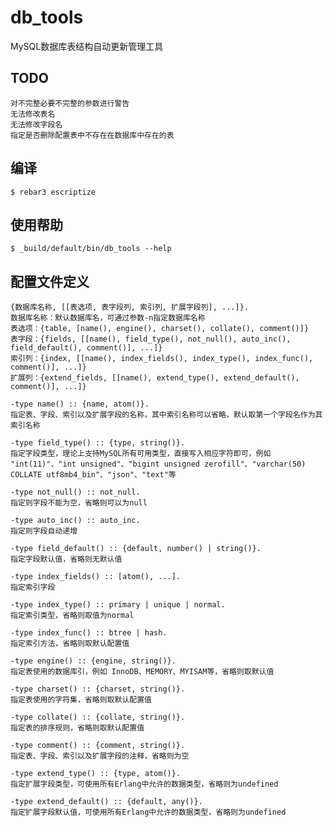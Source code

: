 db_tools
=====

MySQL数据库表结构自动更新管理工具


TODO
-----
    对不完整必要不完整的参数进行警告
    无法修改表名
    无法修改字段名
    指定是否删除配置表中不存在在数据库中存在的表

编译
-----

    $ rebar3 escriptize

使用帮助
---

    $ _build/default/bin/db_tools --help

配置文件定义
---

    {数据库名称, [[表选项, 表字段列, 索引列, 扩展字段列], ...]}.
    数据库名称：默认数据库名，可通过参数-n指定数据库名称
    表选项：{table, [name(), engine(), charset(), collate(), comment()]}
    表字段：{fields, [[name(), field_type(), not_null(), auto_inc(), field_default(), comment()], ...]}
    索引列：{index, [[name(), index_fields(), index_type(), index_func(), comment()], ...]}
    扩展列：{extend_fields, [[name(), extend_type(), extend_default(), comment()], ...]}
    
    -type name() :: {name, atom()}.
    指定表、字段、索引以及扩展字段的名称，其中索引名称可以省略，默认取第一个字段名作为其索引名称
    
    -type field_type() :: {type, string()}.
    指定字段类型，理论上支持MySQL所有可用类型，直接写入相应字符即可，例如 "int(11)"、"int unsigned"、"bigint unsigned zerofill"、"varchar(50) COLLATE utf8mb4_bin"、"json"、"text"等
    
    -type not_null() :: not_null.
    指定则字段不能为空，省略则可以为null
    
    -type auto_inc() :: auto_inc.
    指定则字段自动递增
    
    -type field_default() :: {default, number() | string()}.
    指定字段默认值，省略则无默认值
    
    -type index_fields() :: [atom(), ...].
    指定索引字段
    
    -type index_type() :: primary | unique | normal.
    指定索引类型，省略则取值为normal
    
    -type index_func() :: btree | hash.
    指定索引方法，省略则取默认配置值
    
    -type engine() :: {engine, string()}.
    指定表使用的数据库引，例如 InnoDB、MEMORY、MYISAM等，省略则取默认值
    
    -type charset() :: {charset, string()}.
    指定表使用的字符集，省略则取默认配置值
    
    -type collate() :: {collate, string()}.
    指定表的排序规则，省略则取默认配置值
    
    -type comment() :: {comment, string()}.
    指定表、字段、索引以及扩展字段的注释，省略则为空
    
    -type extend_type() :: {type, atom()}.
    指定扩展字段类型，可使用所有Erlang中允许的数据类型，省略则为undefined
    
    -type extend_default() :: {default, any()}.
    指定扩展字段默认值，可使用所有Erlang中允许的数据类型，省略则为undefined